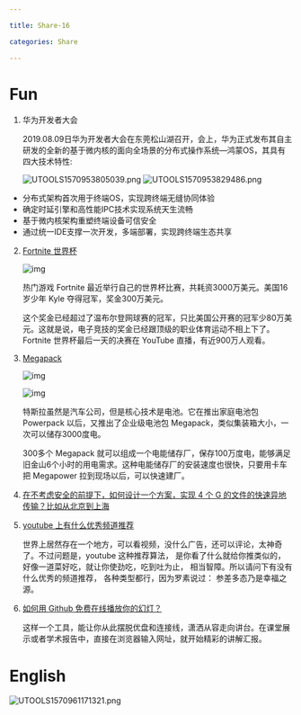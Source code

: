 ```yaml
---

title: Share-16

categories: Share

---
```


# Fun

1. 华为开发者大会

   2019.08.09日华为开发者大会在东莞松山湖召开，会上，华为正式发布其自主研发的全新的基于微内核的面向全场景的分布式操作系统—鸿蒙OS，其具有四大技术特性:

   ![UTOOLS1570953805039.png](https://i.loli.net/2019/10/13/foESwejIBPQrZgN.png)
   ![UTOOLS1570953829486.png](https://i.loli.net/2019/10/13/mfoNOgBS9wRJDWs.png)
- 分布式架构首次用于终端OS，实现跨终端无缝协同体验
- 确定时延引擎和高性能IPC技术实现系统天生流畅
- 基于微内核架构重塑终端设备可信安全
- 通过统一IDE支撑一次开发，多端部署，实现跨终端生态共享

2. [Fortnite 世界杯](https://techcrunch.com/2019/07/28/fortnite-world-cup-has-handed-out-30-million-in-prizes-and-cemented-its-spot-in-the-culture/)

   ![img](https://www.wangbase.com/blogimg/asset/201907/bg2019072903.jpg)

   热门游戏 Fortnite 最近举行自己的世界杯比赛，共耗资3000万美元。美国16岁少年 Kyle 夺得冠军，奖金300万美元。

   这个奖金已经超过了温布尔登网球赛的冠军，只比美国公开赛的冠军少80万美元。这就是说，电子竞技的奖金已经跟顶级的职业体育运动不相上下了。Fortnite 世界杯最后一天的决赛在 YouTube 直播，有近900万人观看。

3. [Megapack](https://www.tesla.com/megapack)

   ![img](https://www.wangbase.com/blogimg/asset/201907/bg2019073001.jpg)

   ![img](https://www.wangbase.com/blogimg/asset/201907/bg2019073003.jpg)

   特斯拉虽然是汽车公司，但是核心技术是电池。它在推出家庭电池包 Powerpack 以后，又推出了企业级电池包 Megapack，类似集装箱大小，一次可以储存3000度电。

   300多个 Megapack 就可以组成一个电能储存厂，保存100万度电，能够满足旧金山6个小时的用电需求。这种电能储存厂的安装速度也很快，只要用卡车把 Megapower 拉到现场以后，可以快速建厂。
   
   
   
4. [在不考虑安全的前提下，如何设计一个方案，实现 4 个 G 的文件的快速异地传输？比如从北京到上海](https://www.v2ex.com/t/589573)



5. [youtube 上有什么优秀频道推荐](https://www.v2ex.com/t/589063?p=1)

   世界上居然存在一个地方，可以看视频，没什么广告，还可以评论，太神奇了。不过问题是，youtube 这种推荐算法， 是你看了什么就给你推类似的，好像一道菜好吃，就让你使劲吃，吃到吐为止， 相当智障。所以请问下有没有什么优秀的频道推荐， 各种类型都行，因为罗素说过： 参差多态乃是幸福之源。

6. [如何用 Github 免费在线播放你的幻灯？](https://sspai.com/post/56189)

   这样一个工具，能让你从此摆脱优盘和连接线，潇洒从容走向讲台。在课堂展示或者学术报告中，直接在浏览器输入网址，就开始精彩的讲解汇报。




# English

![UTOOLS1570961171321.png](https://i.loli.net/2019/10/13/l68TKQEMSfvB957.png)






